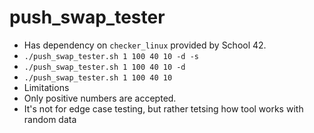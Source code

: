 # push_swap_tester

- Has dependency on `checker_linux` provided by School 42.
- `./push_swap_tester.sh 1 100 40 10 -d -s`
- `./push_swap_tester.sh 1 100 40 10 -d`
- `./push_swap_tester.sh 1 100 40 10`
- Limitations
- Only positive numbers are accepted.
- It's not for edge case testing, but rather tetsing how tool works with random data
